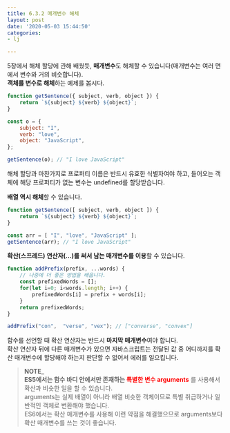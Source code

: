 ```yaml
---
title: 6.3.2 매개변수 해체
layout: post
date: '2020-05-03 15:44:50'
categories:
- lj

---
```


5장에서 해체 할당에 관해 배웠듯, **매개변수**도 해체할 수 있습니다(매개변수는 여러 면에서 변수와 거의 비슷합니다).  
**객체를 변수로 해체**하는 예제를 봅시다.

```javascript
function getSentence({ subject, verb, object }) {
	return `${subject} ${verb} ${object}`;
}

const o = {
	subject: "I",
	verb: "love",
	object: "JavaScript",
};

getSentence(o); // "I love JavaScript"
```

해체 할당과 마찬가지로 프로퍼티 이름은 반드시 유효한 식별자여야 하고, 들어오는 객체에 해당 프로퍼티가 없는 변수는 undefined를 할당받습니다.  

**배열 역시 해체**할 수 있습니다.

```javascript
function getSentence([ subject, verb, object ]) {
	return `${subject} ${verb} ${object}`;
}

const arr = [ "I", "love", "JavaScript" ];
getSentence(arr); // "I love JavaScript"
```

**확산(스프레드) 연산자(...)를 써서 남는 매개변수를 이용**할 수 있습니다.

```javascript
function addPrefix(prefix, ...words) {
	// 나중에 더 좋은 방법을 배웁니다.
	const prefixedWords = [];
	for(let i=0; i<words.length; i++) {
		prefixedWords[i] = prefix + words[i];
	}
	return prefixedWords;
}

addPrefix("con",  "verse", "vex"); // ["converse", "convex"]
```

함수를 선언할 때 확산 연산자는 반드시 **마지막 매개변수**여야 합니다.  
확산 연산자 뒤에 다른 매개변수가 있으면 자바스크립트는 전달된 값 중 어디까지를 확산 매개변수에 할당해야 하는지 판단할 수 없어서 에러를 일으킵니다. 

> **NOTE_**  
> **ES5에서는 함수 바디 안에서만 존재하는 <span style="color:red;">특별한 변수 arguments</span>** 를 사용해서 확산과 비슷한 일을 할 수 있습니다.  
> arguments는 실제 배열이 아니라 배열 비슷한 객체이므로 특별 취급하거나 일반적인 객체로 변환해야 했습니다.  
> ES6에서는 확산 매개변수를 사용해 이런 약점을 해결했으므로 arguments보다 확산 매개변수를 쓰는 것이 좋습니다.
